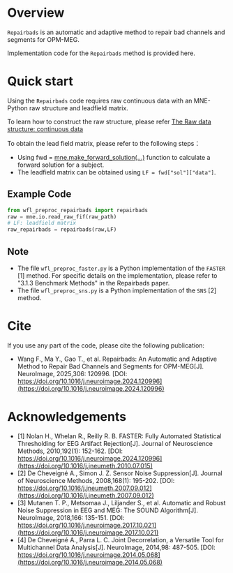 # Overview
`Repairbads` is an automatic and adaptive method to repair bad channels and segments for OPM-MEG.

Implementation code for the `Repairbads` method is provided here.

# Quick start
Using the `Repairbads` code requires raw continuous data with an MNE-Python raw structure and leadfield matrix.

To learn how to construct the raw structure, please refer [The Raw data structure: continuous data](https://mne.tools/stable/auto_tutorials/raw/10_raw_overview.html#the-raw-data-structure-continuous-data)

To obtain the lead field matrix, please refer to the following steps：
- Using fwd = [mne.make_forward_solution(...)](https://mne.tools/stable/generated/mne.make_forward_solution.html#mne.make_forward_solution) function to calculate a forward solution for a subject.
- The leadfield matrix can be obtained using `LF = fwd["sol"]["data"]`.

## Example Code
```python
from wfl_preproc_repairbads import repairbads
raw = mne.io.read_raw_fif(raw_path)
# LF: leadfield matrix
raw_repairbads = repairbads(raw,LF)
```
## Note
- The file `wfl_preproc_faster.py` is a Python implementation of the `FASTER` [1] method. For specific details on the implementation, please refer to "3.1.3 Benchmark Methods" in the Repairbads paper.
- The file `wfl_preproc_sns.py` is a Python implementation of the `SNS` [2] method.

# Cite
If you use any part of the code, please cite the following publication:

- Wang F., Ma Y., Gao T., et al. Repairbads: An Automatic and Adaptive Method to Repair Bad Channels and Segments for OPM-MEG[J]. NeuroImage, 2025,306: 120996. [DOI: https://doi.org/10.1016/j.neuroimage.2024.120996](https://doi.org/10.1016/j.neuroimage.2024.120996)

# Acknowledgements
- [1] Nolan H., Whelan R., Reilly R. B. FASTER: Fully Automated Statistical Thresholding for EEG Artifact Rejection[J]. Journal of Neuroscience Methods, 2010,192(1): 152-162. [DOI: https://doi.org/10.1016/j.neuroimage.2024.120996](https://doi.org/10.1016/j.jneumeth.2010.07.015)
- [2] De Cheveigné A., Simon J. Z. Sensor Noise Suppression[J]. Journal of Neuroscience Methods, 2008,168(1): 195-202. [DOI: https://doi.org/10.1016/j.jneumeth.2007.09.012](https://doi.org/10.1016/j.jneumeth.2007.09.012)
- [3] Mutanen T. P., Metsomaa J., Liljander S., et al. Automatic and Robust Noise Suppression in EEG and MEG: The SOUND Algorithm[J]. NeuroImage, 2018,166: 135-151. [DOI: https://doi.org/10.1016/j.neuroimage.2017.10.021](https://doi.org/10.1016/j.neuroimage.2017.10.021)
- [4] De Cheveigné A., Parra L. C. Joint Decorrelation, a Versatile Tool for Multichannel Data Analysis[J]. NeuroImage, 2014,98: 487-505. [DOI: https://doi.org/10.1016/j.neuroimage.2014.05.068](https://doi.org/10.1016/j.neuroimage.2014.05.068)

